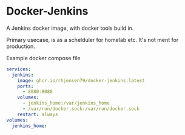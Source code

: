 # Docker-Jenkins

A Jenkins docker image, with docker tools build in.

Primary usecase, is as a schelduler for homelab etc.
It's not ment for production.

Example docker compose file

```yaml
services:
  jenkins:
    image: ghcr.io/rhjensen79/docker-jenkins:latest
    ports:
      - 8080:8080
    volumes:
      - jenkins_home:/var/jenkins_home
      - /var/run/docker.sock:/var/run/docker.sock
    restart: always
volumes:
  jenkins_home: 
```